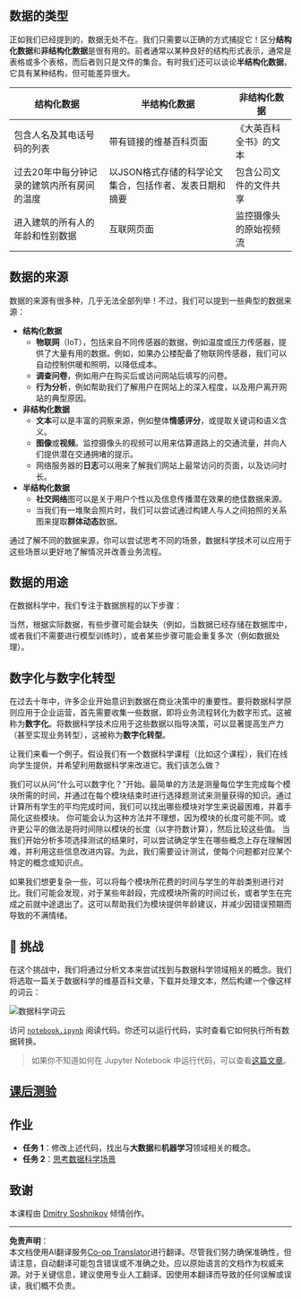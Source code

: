 <!--
CO_OP_TRANSLATOR_METADATA:
{
  "original_hash": "a0516588d172f82f35f7a0d4a001e5d0",
  "translation_date": "2025-09-05T11:39:48+00:00",
  "source_file": "1-Introduction/01-defining-data-science/README.md",
  "language_code": "zh"
}
-->
## 数据的类型

正如我们已经提到的，数据无处不在。我们只需要以正确的方式捕捉它！区分**结构化数据**和**非结构化数据**是很有用的。前者通常以某种良好的结构形式表示，通常是表格或多个表格，而后者则只是文件的集合。有时我们还可以谈论**半结构化数据**，它具有某种结构，但可能差异很大。

| 结构化数据                                                                   | 半结构化数据                                                                                   | 非结构化数据                            |
| ---------------------------------------------------------------------------- | ---------------------------------------------------------------------------------------------- | --------------------------------------- |
| 包含人名及其电话号码的列表                                                   | 带有链接的维基百科页面                                                                         | 《大英百科全书》的文本                  |
| 过去20年中每分钟记录的建筑内所有房间的温度                                   | 以JSON格式存储的科学论文集合，包括作者、发表日期和摘要                                         | 包含公司文件的文件共享                  |
| 进入建筑的所有人的年龄和性别数据                                             | 互联网页面                                                                                     | 监控摄像头的原始视频流                  |

## 数据的来源

数据的来源有很多种，几乎无法全部列举！不过，我们可以提到一些典型的数据来源：

* **结构化数据**
  - **物联网**（IoT），包括来自不同传感器的数据，例如温度或压力传感器，提供了大量有用的数据。例如，如果办公楼配备了物联网传感器，我们可以自动控制供暖和照明，以降低成本。
  - **调查问卷**，例如用户在购买后或访问网站后填写的问卷。
  - **行为分析**，例如帮助我们了解用户在网站上的深入程度，以及用户离开网站的典型原因。
* **非结构化数据**
  - **文本**可以是丰富的洞察来源，例如整体**情感评分**，或提取关键词和语义含义。
  - **图像**或**视频**。监控摄像头的视频可以用来估算道路上的交通流量，并向人们提供潜在交通拥堵的提示。
  - 网络服务器的**日志**可以用来了解我们网站上最常访问的页面，以及访问时长。
* **半结构化数据**
  - **社交网络**图可以是关于用户个性以及信息传播潜在效果的绝佳数据来源。
  - 当我们有一堆聚会照片时，我们可以尝试通过构建人与人之间拍照的关系图来提取**群体动态**数据。

通过了解不同的数据来源，你可以尝试思考不同的场景，数据科学技术可以应用于这些场景以更好地了解情况并改善业务流程。

## 数据的用途

在数据科学中，我们专注于数据旅程的以下步骤：

当然，根据实际数据，有些步骤可能会缺失（例如，当数据已经存储在数据库中，或者我们不需要进行模型训练时），或者某些步骤可能会重复多次（例如数据处理）。

## 数字化与数字化转型

在过去十年中，许多企业开始意识到数据在商业决策中的重要性。要将数据科学原则应用于企业运营，首先需要收集一些数据，即将业务流程转化为数字形式。这被称为**数字化**。将数据科学技术应用于这些数据以指导决策，可以显著提高生产力（甚至实现业务转型），这被称为**数字化转型**。

让我们来看一个例子。假设我们有一个数据科学课程（比如这个课程），我们在线向学生提供，并希望利用数据科学来改进它。我们该怎么做？

我们可以从问“什么可以数字化？”开始。最简单的方法是测量每位学生完成每个模块所需的时间，并通过在每个模块结束时进行选择题测试来测量获得的知识。通过计算所有学生的平均完成时间，我们可以找出哪些模块对学生来说最困难，并着手简化这些模块。
你可能会认为这种方法并不理想，因为模块的长度可能不同。或许更公平的做法是将时间除以模块的长度（以字符数计算），然后比较这些值。
当我们开始分析多项选择测试的结果时，可以尝试确定学生在哪些概念上存在理解困难，并利用这些信息改进内容。为此，我们需要设计测试，使每个问题都对应某个特定的概念或知识点。

如果我们想更复杂一些，可以将每个模块所花费的时间与学生的年龄类别进行对比。我们可能会发现，对于某些年龄段，完成模块所需的时间过长，或者学生在完成之前就中途退出了。这可以帮助我们为模块提供年龄建议，并减少因错误预期而导致的不满情绪。

## 🚀 挑战

在这个挑战中，我们将通过分析文本来尝试找到与数据科学领域相关的概念。我们将选取一篇关于数据科学的维基百科文章，下载并处理文本，然后构建一个像这样的词云：

![数据科学词云](../../../../1-Introduction/01-defining-data-science/images/ds_wordcloud.png)

访问 [`notebook.ipynb`](../../../../../../../../../1-Introduction/01-defining-data-science/notebook.ipynb ':ignore') 阅读代码。你还可以运行代码，实时查看它如何执行所有数据转换。

> 如果你不知道如何在 Jupyter Notebook 中运行代码，可以查看[这篇文章](https://soshnikov.com/education/how-to-execute-notebooks-from-github/)。

## [课后测验](https://ff-quizzes.netlify.app/en/ds/quiz/1)

## 作业

* **任务 1**：修改上述代码，找出与**大数据**和**机器学习**领域相关的概念。
* **任务 2**：[思考数据科学场景](assignment.md)

## 致谢

本课程由 [Dmitry Soshnikov](http://soshnikov.com) 倾情创作。

---

**免责声明**：  
本文档使用AI翻译服务[Co-op Translator](https://github.com/Azure/co-op-translator)进行翻译。尽管我们努力确保准确性，但请注意，自动翻译可能包含错误或不准确之处。应以原始语言的文档作为权威来源。对于关键信息，建议使用专业人工翻译。因使用本翻译而导致的任何误解或误读，我们概不负责。